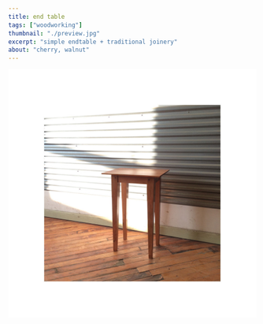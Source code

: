 ```yaml
---
title: end table
tags: ["woodworking"]
thumbnail: "./preview.jpg"
excerpt: "simple endtable + traditional joinery"
about: "cherry, walnut"
---
```


![In Action 1](./endtable_1.jpg)

